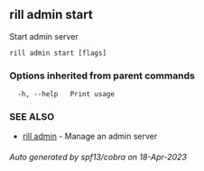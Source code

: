 ## rill admin start

Start admin server

```
rill admin start [flags]
```

### Options inherited from parent commands

```
  -h, --help   Print usage
```

### SEE ALSO

* [rill admin](rill_admin.md)	 - Manage an admin server

###### Auto generated by spf13/cobra on 18-Apr-2023
